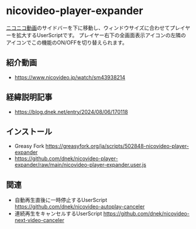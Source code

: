 # nicovideo-player-expander
[ニコニコ動画](https://www.nicovideo.jp/video_top)のサイドバーを下に移動し、ウィンドウサイズに合わせてプレイヤーを拡大するUserScriptです。
プレイヤー右下の全画面表示アイコンの左隣のアイコンでこの機能のON/OFFを切り替えられます。

## 紹介動画
- https://www.nicovideo.jp/watch/sm43938214

## 経緯説明記事
- https://blog.dnek.net/entry/2024/08/06/170118

## インストール
- Greasy Fork https://greasyfork.org/ja/scripts/502848-nicovideo-player-expander
- https://github.com/dnek/nicovideo-player-expander/raw/main/nicovideo-player-expander.user.js

## 関連
- 自動再生直後に一時停止するUserScript https://github.com/dnek/nicovideo-autoplay-canceler
- 連続再生をキャンセルするUserScript https://github.com/dnek/nicovideo-next-video-canceler
